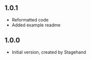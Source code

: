 ## 1.0.1

- Reformatted code
- Added example readme

## 1.0.0

- Initial version, created by Stagehand
